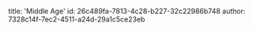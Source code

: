 title: 'Middle Age'
id: 26c489fa-7813-4c28-b227-32c22986b748
author: 7328c14f-7ec2-4511-a24d-29a1c5ce23eb
